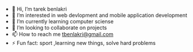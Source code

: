 - 👋 Hi, I’m tarek benlakri
- 👀 I’m interested in web devlopment and mobile application development
- 🌱 I’m currently learning computer sciense
- 💞️ I’m looking to collaborate on projects
- 📫 How to reach me tbenlakri@gmail.com
- ⚡ Fun fact: sport ,learning new things, solve hard problems



